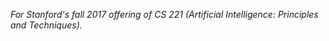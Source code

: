 *For Stanford's fall 2017 offering of CS 221 (Artificial Intelligence: Principles and Techniques).*

